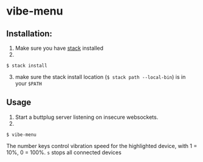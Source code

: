 # vibe-menu

## Installation:
1. Make sure you have [stack](https://docs.haskellstack.org/en/stable/README/#how-to-install) installed
2.

```
$ stack install
```
3. make sure the stack install location (`$ stack path --local-bin`) is in your `$PATH`

## Usage
1. Start a buttplug server listening on insecure websockets.
2.
```
$ vibe-menu
```

The number keys control vibration speed for the highlighted device, with 1 = 10%, 0 = 100%.
`s` stops all connected devices
